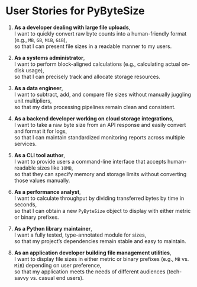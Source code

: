 # User Stories for **PyByteSize**

1. **As a developer dealing with large file uploads**,  
   I want to quickly convert raw byte counts into a human-friendly format (e.g., `MB`, `GB`, `MiB`, `GiB`),  
   so that I can present file sizes in a readable manner to my users.

2. **As a systems administrator**,  
   I want to perform block-aligned calculations (e.g., calculating actual on-disk usage),  
   so that I can precisely track and allocate storage resources.

3. **As a data engineer**,  
   I want to subtract, add, and compare file sizes without manually juggling unit multipliers,  
   so that my data processing pipelines remain clean and consistent.

4. **As a backend developer working on cloud storage integrations**,  
   I want to take a raw byte size from an API response and easily convert and format it for logs,  
   so that I can maintain standardized monitoring reports across multiple services.

5. **As a CLI tool author**,  
   I want to provide users a command-line interface that accepts human-readable sizes like `10MB`,  
   so that they can specify memory and storage limits without converting those values manually.

6. **As a performance analyst**,  
   I want to calculate throughput by dividing transferred bytes by time in seconds,  
   so that I can obtain a new `PyByteSize` object to display with either metric or binary prefixes.

7. **As a Python library maintainer**,  
   I want a fully tested, type-annotated module for sizes,  
   so that my project’s dependencies remain stable and easy to maintain.

8. **As an application developer building file management utilities**,  
   I want to display file sizes in either metric or binary prefixes (e.g., `MB` vs. `MiB`) depending on user preference,  
   so that my application meets the needs of different audiences (tech-savvy vs. casual end users).
